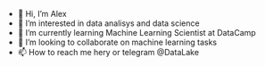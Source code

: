 - 👋 Hi, I’m Alex
- 👀 I’m interested in data analisys and data science
- 🌱 I’m currently learning Machine Learning Scientist at DataCamp
- 💞️ I’m looking to collaborate on machine learning tasks
- 📫 How to reach me herу or telegram @DataLake

<!---
yzotop/yzotop is a ✨ special ✨ repository because its `README.md` (this file) appears on your GitHub profile.
You can click the Preview link to take a look at your changes.
--->
